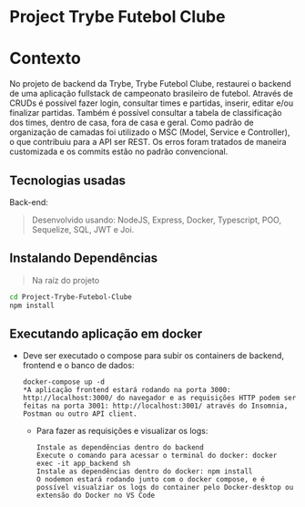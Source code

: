 # Project Trybe Futebol Clube
# Contexto
No projeto de backend da Trybe, Trybe Futebol Clube, restaurei o backend de uma aplicação fullstack de campeonato brasileiro de futebol. Através de CRUDs é possível fazer login, consultar times e partidas, inserir, editar e/ou finalizar partidas. Também é possível consultar a tabela de classificação dos times, dentro de casa, fora de casa e geral. Como padrão de organização de camadas foi utilizado o MSC (Model, Service e Controller), o que contribuiu para a API ser REST. Os erros foram tratados de maneira customizada e os commits estão no padrão convencional.

## Tecnologias usadas
Back-end:
> Desenvolvido usando: NodeJS, Express, Docker, Typescript, POO, Sequelize, SQL, JWT e Joi.
## Instalando Dependências
> Na raíz do projeto
```bash
cd Project-Trybe-Futebol-Clube
npm install
``` 
## Executando aplicação em docker
* Deve ser executado o compose para subir os containers de backend, frontend e o banco de dados:
  ```
  docker-compose up -d
  *A aplicação frontend estará rodando na porta 3000: http://localhost:3000/ do navegador e as requisições HTTP podem ser feitas na porta 3001: http://localhost:3001/ através do Insomnia, Postman ou outro API client. 
  ```
  * Para fazer as requisições e visualizar os logs:
    ```
    Instale as dependências dentro do backend
    Execute o comando para acessar o terminal do docker: docker exec -it app_backend sh
    Instale as dependências dentro do docker: npm install
    O nodemon estará rodando junto com o docker compose, e é possível visualziar os logs do container pelo Docker-desktop ou extensão do Docker no VS Code
    ```
